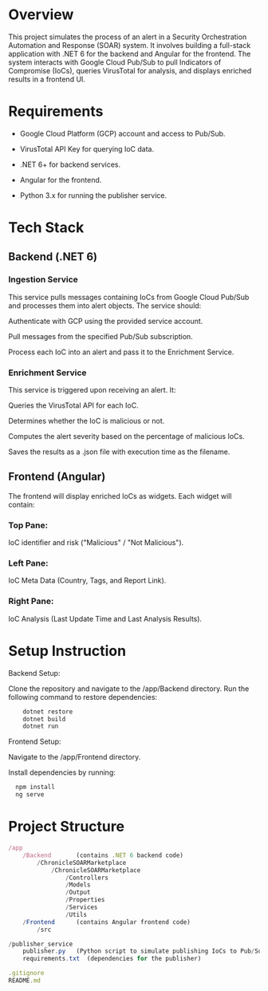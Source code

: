 
# Overview

This project simulates the process of an alert in a Security Orchestration Automation and Response (SOAR) system. It involves building a full-stack application with .NET 6 for the backend and Angular for the frontend. The system interacts with Google Cloud Pub/Sub to pull Indicators of Compromise (IoCs), queries VirusTotal for analysis, and displays enriched results in a frontend UI.

# Requirements

- Google Cloud Platform (GCP) account and access to Pub/Sub.

- VirusTotal API Key for querying IoC data.

- .NET 6+ for backend services.

- Angular for the frontend.

- Python 3.x for running the publisher service.

# Tech Stack

## Backend (.NET 6)
### Ingestion Service
This service pulls messages containing IoCs from Google Cloud Pub/Sub and processes them into alert objects. The service should:

Authenticate with GCP using the provided service account.

Pull messages from the specified Pub/Sub subscription.

Process each IoC into an alert and pass it to the Enrichment Service.

### Enrichment Service
This service is triggered upon receiving an alert. It:

Queries the VirusTotal API for each IoC.

Determines whether the IoC is malicious or not.

Computes the alert severity based on the percentage of malicious IoCs.

Saves the results as a .json file with execution time as the filename.

## Frontend (Angular)
The frontend will display enriched IoCs as widgets. Each widget will contain:

### Top Pane: 
IoC identifier and risk ("Malicious" / "Not Malicious").

### Left Pane: 
IoC Meta Data (Country, Tags, and Report Link).

### Right Pane: 
IoC Analysis (Last Update Time and Last Analysis Results).


# Setup Instruction

Backend Setup:

Clone the repository and navigate to the /app/Backend directory.
Run the following command to restore dependencies:
    
```bash
    dotnet restore
    dotnet build
    dotnet run
```

Frontend Setup:

Navigate to the /app/Frontend directory.

Install dependencies by running:


```bash
  npm install
  ng serve
```
    
# Project Structure

```javascript
/app
    /Backend       (contains .NET 6 backend code)
        /ChronicleSOARMarketplace
            /ChronicleSOARMarketplace
                /Controllers
                /Models
                /Output
                /Properties
                /Services
                /Utils
    /Frontend      (contains Angular frontend code)
        /src

/publisher_service
    publisher.py   (Python script to simulate publishing IoCs to Pub/Sub)
    requirements.txt  (dependencies for the publisher)

.gitignore
README.md

